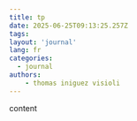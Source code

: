 ```yaml
---
title: tp
date: 2025-06-25T09:13:25.257Z
tags:
layout: 'journal'
lang: fr
categories: 
  - journal
authors:
    - thomas iniguez visioli
---
```

content 